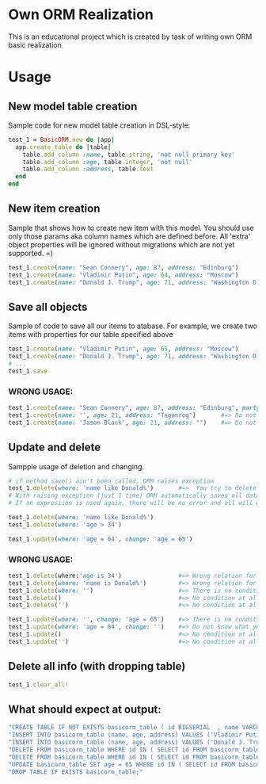 # Own ORM Realization
This is an educational project which is created by task of writing own ORM basic realization

# Usage

## New model table creation
Sample code for new model table creation in DSL-style:

```ruby
test_1 = BasicORM.new do |app|
  app.create_table do |table|
    table.add_column :name, table.string, 'not null primary key'
    table.add_column :age, table.integer, 'not null'
    table.add_column :address, table.text
  end
end
```

## New item creation
Sample that shows how to create new item with this model. You should use only those params aka column names which are defined before. All 'extra' object properties will be ignored without migrations which are not yet supported. =)

```ruby
test_1.create(name: "Sean Connery", age: 87, address: "Edinburg")
test_1.create(name: "Vladimir Putin", age: 64, address: "Moscow")
test_1.create(name: "Donald J. Trump", age: 71, address: "Washington D.C.")
```

## Save all objects
Sample of code to save all our items to atabase. For example, we create two items with properties for our table specified above

```ruby
test_1.create(name: "Vladimir Putin", age: 65, address: "Moscow")
test_1.create(name: "Donald J. Trump", age: 71, address: "Washington D.C.")
# ...
test_1.save
```

### WRONG USAGE: 
```ruby
test_1.create(name: "Sean Connery", age: 87, address: "Edinburg", party: "Scottish National Party") #=> 'party' will be ignored
test_1.create(name: '', age: 21, address: "Taganrog")       #=> Do not have all params
test_1.create(name: 'Jason Black', age: 21, address: "")    #=> Do not have all params

```

## Update and delete
Sampple usage of deletion and changing.

```ruby
# if method save() ain't been called, ORM raises exception
test_1.delete(where: 'name like Donald%')       #=>  You try to delete something, but items are not saved
# With raising exception (just 1 time) ORM automatically saves all data to table
# If an expresiion is used again, there will be no error and all will work correctly

test_1.delete(where: 'name like Donald%')
test_1.delete(where: 'age > 34')

test_1.update(where: 'age = 64', change: 'age = 65')

```

### WRONG USAGE: 
```ruby
test_1.delete(where:'age is 34')                #=> Wrong relation for data
test_1.delete(where: 'name is Donald%')         #=> Wrong relation for data
test_1.delete(where: '')                        #=> There is no condition for action delete
test_1.delete()                                 #=> No condition at all!
test_1.delete('')                               #=> No condition at all!

test_1.update(where: '', change: 'age = 65')    #=> There is no condition for action update
test_1.update(where: 'age = 64', change: '')    #=> Do not know what you want to update
test_1.update()                                 #=> No condition at all!
test_1.update('')                               #=> No condition at all!

```

## Delete all info (with dropping table)

```ruby
test_1.clear_all!
```

## What should expect at output:

```ruby
"CREATE TABLE IF NOT EXISTS basicorm_table ( id BIGSERIAL  , name VARCHAR(255) NOT NULL PRIMARY KEY, age INTEGER NOT NULL, address TEXT  );"
"INSERT INTO basicorm_table (name, age, address) VALUES ('Vladimir Putin', 64, 'Moscow');"
"INSERT INTO basicorm_table (name, age, address) VALUES ('Donald J. Trump', 71, 'Washington D.C.');"
"DELETE FROM basicorm_table WHERE id IN ( SELECT id FROM basicorm_table WHERE name like 'Donald%' );"
"DELETE FROM basicorm_table WHERE id IN ( SELECT id FROM basicorm_table WHERE age > 34 );"
"UPDATE basicorm_table SET age = 65 WHERE id IN ( SELECT id FROM basicorm_table WHERE age = 64 );"
"DROP TABLE IF EXISTS basicorm_table;"
```